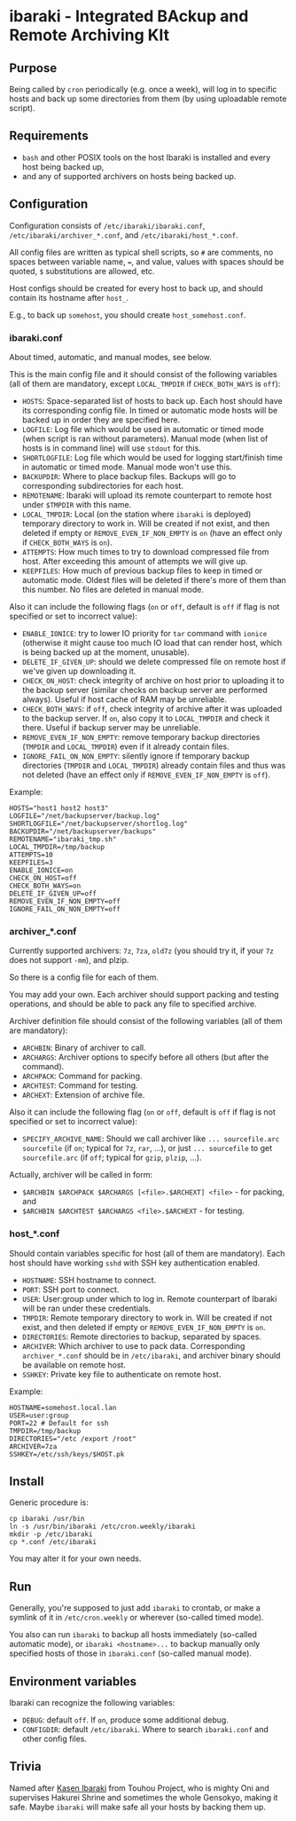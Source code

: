# ibaraki - Integrated BAckup and Remote Archiving KIt

## Purpose

Being called by `cron` periodically (e.g. once a week), will log in to specific hosts and back up some directories from them (by using uploadable remote script).

## Requirements

* `bash` and other POSIX tools on the host Ibaraki is installed and every host being backed up,
* and any of supported archivers on hosts being backed up.

## Configuration

Configuration consists of `/etc/ibaraki/ibaraki.conf`, `/etc/ibaraki/archiver_*.conf`, and `/etc/ibaraki/host_*.conf`.

All config files are written as typical shell scripts, so `#` are comments, no spaces between variable name, `=`, and value, values with spaces should be quoted, `$` substitutions are allowed, etc.

Host configs should be created for every host to back up, and should contain its hostname after `host_`.

E.g., to back up `somehost`, you should create `host_somehost.conf`.

### ibaraki.conf

About timed, automatic, and manual modes, see below.

This is the main config file and it should consist of the following variables (all of them are mandatory, except `LOCAL_TMPDIR` if `CHECK_BOTH_WAYS` is `off`):

* `HOSTS`: Space-separated list of hosts to back up. Each host should have its corresponding config file. In timed or automatic mode hosts will be backed up in order they are specified here.
* `LOGFILE`: Log file which would be used in automatic or timed mode (when script is ran without parameters). Manual mode (when list of hosts is in command line) will use `stdout` for this.
* `SHORTLOGFILE`: Log file which would be used for logging start/finish time in automatic or timed mode. Manual mode won't use this.
* `BACKUPDIR`: Where to place backup files. Backups will go to corresponding subdirectories for each host.
* `REMOTENAME`: Ibaraki will upload its remote counterpart to remote host under `$TMPDIR` with this name.
* `LOCAL_TMPDIR`: Local (on the station where `ibaraki` is deployed) temporary directory to work in. Will be created if not exist, and then deleted if empty or `REMOVE_EVEN_IF_NON_EMPTY` is `on` (have an effect only if `CHECK_BOTH_WAYS` is `on`).
* `ATTEMPTS`: How much times to try to download compressed file from host. After exceeding this amount of attempts we will give up.
* `KEEPFILES`: How much of previous backup files to keep in timed or automatic mode. Oldest files will be deleted if there's more of them than this number. No files are deleted in manual mode.

Also it can include the following flags (`on` or `off`, default is `off` if flag is not specified or set to incorrect value):

* `ENABLE_IONICE`: try to lower IO priority for `tar` command with `ionice` (otherwise it might cause too much IO load that can render host, which is being backed up at the moment, unusable).
* `DELETE_IF_GIVEN_UP`: should we delete compressed file on remote host if we've given up downloading it.
* `CHECK_ON_HOST`: check integrity of archive on host prior to uploading it to the backup server (similar checks on backup server are performed always). Useful if host cache of RAM may be unreliable.
* `CHECK_BOTH_WAYS`: if `off`, check integrity of archive after it was uploaded to the backup server. If `on`, also copy it to `LOCAL_TMPDIR` and check it there. Useful if backup server may be unreliable.
* `REMOVE_EVEN_IF_NON_EMPTY`: remove temporary backup directories (`TMPDIR` and `LOCAL_TMPDIR`) even if it already contain files.
* `IGNORE_FAIL_ON_NON_EMPTY`: silently ignore if temporary backup directories (`TMPDIR` and `LOCAL_TMPDIR`) already contain files and thus was not deleted (have an effect only if `REMOVE_EVEN_IF_NON_EMPTY` is `off`).

Example:

```
HOSTS="host1 host2 host3"
LOGFILE="/net/backupserver/backup.log"
SHORTLOGFILE="/net/backupserver/shortlog.log"
BACKUPDIR="/net/backupserver/backups"
REMOTENAME="ibaraki_tmp.sh"
LOCAL_TMPDIR=/tmp/backup
ATTEMPTS=10
KEEPFILES=3
ENABLE_IONICE=on
CHECK_ON_HOST=off
CHECK_BOTH_WAYS=on
DELETE_IF_GIVEN_UP=off
REMOVE_EVEN_IF_NON_EMPTY=off
IGNORE_FAIL_ON_NON_EMPTY=off
```

### archiver_*.conf

Currently supported archivers: `7z`, `7za`, `old7z` (you should try it, if your `7z` does not support `-mm`), and plzip.

So there is a config file for each of them.

You may add your own. Each archiver should support packing and testing operations, and should be able to pack any file to specified archive.

Archiver definition file should consist of the following variables (all of them are mandatory):

* `ARCHBIN`: Binary of archiver to call.
* `ARCHARGS`: Archiver options to specify before all others (but after the command).
* `ARCHPACK`: Command for packing.
* `ARCHTEST`: Command for testing.
* `ARCHEXT`: Extension of archive file.

Also it can include the following flag (`on` or `off`, default is `off` if flag is not specified or set to incorrect value):

* `SPECIFY_ARCHIVE_NAME`: Should we call archiver like `... sourcefile.arc sourcefile` (if `on`; typical for `7z`, `rar`, ...), or just `... sourcefile` to get `sourcefile.arc` (if `off`; typical for `gzip`, `plzip`, ...).

Actually, archiver will be called in form:

* `$ARCHBIN $ARCHPACK $ARCHARGS [<file>.$ARCHEXT] <file>` - for packing, and
* `$ARCHBIN $ARCHTEST $ARCHARGS <file>.$ARCHEXT` - for testing.

### host_*.conf

Should contain variables specific for host (all of them are mandatory). Each host should have working `sshd` with SSH key authentication enabled.

* `HOSTNAME`: SSH hostname to connect.
* `PORT`: SSH port to connect.
* `USER`: User:group under which to log in. Remote counterpart of Ibaraki will be ran under these credentials.
* `TMPDIR`: Remote temporary directory to work in. Will be created if not exist, and then deleted if empty or `REMOVE_EVEN_IF_NON_EMPTY` is `on`.
* `DIRECTORIES`: Remote directories to backup, separated by spaces.
* `ARCHIVER`: Which archiver to use to pack data. Corresponding `archiver_*.conf` should be in `/etc/ibaraki`, and archiver binary should be available on remote host.
* `SSHKEY`: Private key file to authenticate on remote host.

Example:

```
HOSTNAME=somehost.local.lan
USER=user:group
PORT=22 # Default for ssh
TMPDIR=/tmp/backup
DIRECTORIES="/etc /export /root"
ARCHIVER=7za
SSHKEY=/etc/ssh/keys/$HOST.pk
```

## Install

Generic procedure is:

```
cp ibaraki /usr/bin
ln -s /usr/bin/ibaraki /etc/cron.weekly/ibaraki
mkdir -p /etc/ibaraki
cp *.conf /etc/ibaraki
```

You may alter it for your own needs.

## Run

Generally, you're supposed to just add `ibaraki` to crontab, or make a symlink of it in `/etc/cron.weekly` or wherever (so-called timed mode).

You also can run `ibaraki` to backup all hosts immediately (so-called automatic mode), or `ibaraki <hostname>...` to backup manually only specified hosts of those in `ibaraki.conf` (so-called manual mode).

## Environment variables

Ibaraki can recognize the following variables:

* `DEBUG`: default `off`. If `on`, produce some additional debug.
* `CONFIGDIR`: default `/etc/ibaraki`. Where to search `ibaraki.conf` and other config files.

## Trivia

Named after [Kasen Ibaraki](https://en.touhouwiki.net/wiki/Kasen_Ibaraki) from Touhou Project, who is mighty Oni and supervises Hakurei Shrine and sometimes the whole Gensokyo, making it safe. Maybe `ibaraki` will make safe all your hosts by backing them up.
